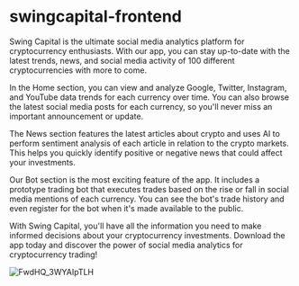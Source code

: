 # swingcapital-frontend
Swing Capital is the ultimate social media analytics platform for cryptocurrency enthusiasts. With our app, you can stay up-to-date with the latest trends, news, and social media activity of 100 different cryptocurrencies with more to come.

In the Home section, you can view and analyze Google, Twitter, Instagram, and YouTube data trends for each currency over time. You can also browse the latest social media posts for each currency, so you'll never miss an important announcement or update.

The News section features the latest articles about crypto and uses AI to perform sentiment analysis of each article in relation to the crypto markets. This helps you quickly identify positive or negative news that could affect your investments.

Our Bot section is the most exciting feature of the app. It includes a prototype trading bot that executes trades based on the rise or fall in social media mentions of each currency. You can see the bot's trade history and even register for the bot when it's made available to the public.

With Swing Capital, you'll have all the information you need to make informed decisions about your cryptocurrency investments. Download the app today and discover the power of social media analytics for cryptocurrency trading!

![FwdHQ_3WYAIpTLH](https://github.com/deepnothing/swingcapital-frontend/assets/65370281/9f961295-cb56-4823-8376-ef0cd6f00d64)
